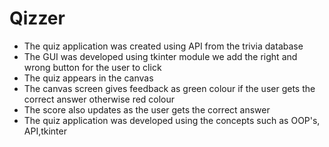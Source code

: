 # Qizzer
- The quiz application was created using API from the trivia database
- The GUI was developed using tkinter module we add the right and wrong button for the user to click 
- The quiz appears in the canvas 
- The canvas screen gives feedback as green colour if the user gets the correct answer otherwise red colour 
- The score also updates as the user gets the correct answer
- The quiz application was developed using the concepts such as OOP's, API,tkinter
